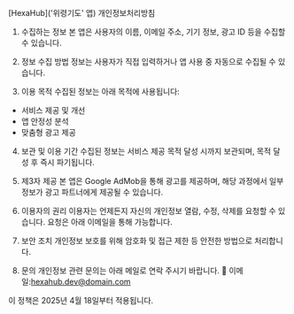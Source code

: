 [HexaHub]('위령기도' 앱) 개인정보처리방침

1. 수집하는 정보
본 앱은 사용자의 이름, 이메일 주소, 기기 정보, 광고 ID 등을 수집할 수 있습니다.

2. 정보 수집 방법
정보는 사용자가 직접 입력하거나 앱 사용 중 자동으로 수집될 수 있습니다.

3. 이용 목적
수집된 정보는 아래 목적에 사용됩니다:
- 서비스 제공 및 개선
- 앱 안정성 분석
- 맞춤형 광고 제공

4. 보관 및 이용 기간
수집된 정보는 서비스 제공 목적 달성 시까지 보관되며, 목적 달성 후 즉시 파기됩니다.

5. 제3자 제공
본 앱은 Google AdMob을 통해 광고를 제공하며, 해당 과정에서 일부 정보가 광고 파트너에게 제공될 수 있습니다.

6. 이용자의 권리
이용자는 언제든지 자신의 개인정보 열람, 수정, 삭제를 요청할 수 있습니다. 요청은 아래 이메일을 통해 가능합니다.

7. 보안 조치
개인정보 보호를 위해 암호화 및 접근 제한 등 안전한 방법으로 처리합니다.

8. 문의
개인정보 관련 문의는 아래 메일로 연락 주시기 바랍니다.
📧 이메일:hexahub.dev@domain.com

이 정책은 2025년 4월 18일부터 적용됩니다.
